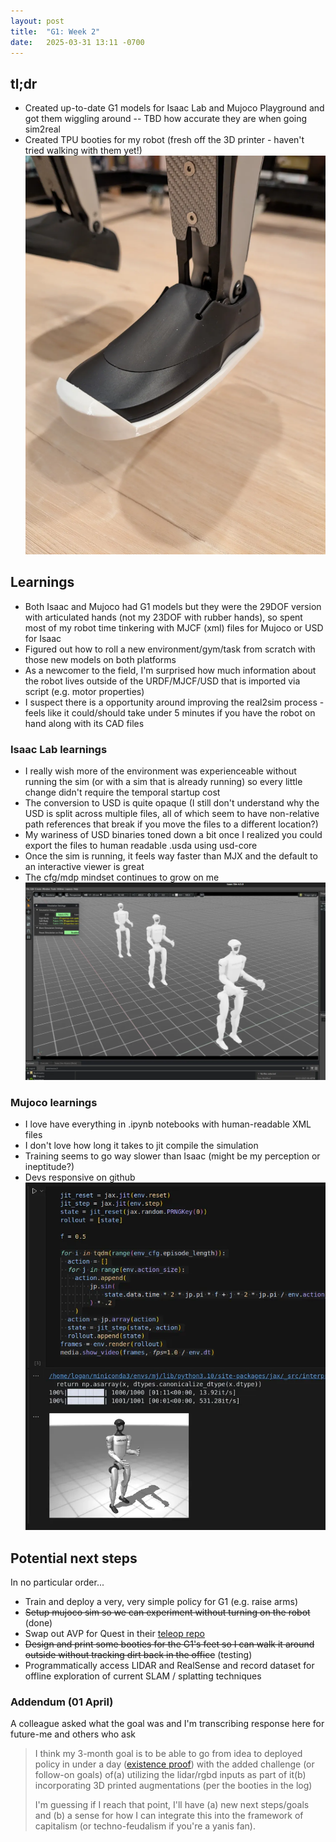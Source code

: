 ```yaml
---
layout: post
title:  "G1: Week 2"
date:   2025-03-31 13:11 -0700
---
```

## tl;dr 
* Created up-to-date G1 models for Isaac Lab and Mujoco Playground and got them wiggling around -- TBD how accurate they are when going sim2real
* Created TPU booties for my robot (fresh off the 3D printer - haven't tried walking with them yet!)
![PXL_20250401_022913932](/assets/img/week-2/g1-shoes.webp)

## Learnings
* Both Isaac and Mujoco had G1 models but they were the 29DOF version with articulated hands (not my 23DOF with rubber hands), so spent most of my robot time tinkering with MJCF (xml) files for Mujoco or USD for Isaac
* Figured out how to roll a new environment/gym/task from scratch with those new models on both platforms 
* As a newcomer to the field, I'm surprised how much information about the robot lives outside of the URDF/MJCF/USD that is imported via script (e.g. motor properties)
* I suspect there is a  opportunity around improving the real2sim process - feels like it could/should take under 5 minutes if you have the robot on hand along with its CAD files

### Isaac Lab learnings
* I really wish more of the environment was experienceable without running the sim (or with a sim that is already running) so every little change didn't require the temporal startup cost
* The conversion to USD is quite opaque (I still don't understand why the USD is split across multiple files, all of which seem to have non-relative path references that break if you move the files to a different location?)
* My wariness of USD binaries toned down a bit once I realized you could export the files to human readable .usda using usd-core
* Once the sim is running, it feels way faster than MJX and the default to an interactive viewer is great
* The cfg/mdp mindset continues to grow on me
![23dof_g1_isaaclab](/assets/img/week-2/23dof_g1_isaaclab.webp)

### Mujoco learnings
* I love have everything in .ipynb notebooks with human-readable XML files
* I don't love how long it takes to jit compile the simulation
* Training seems to go way slower than Isaac (might be my perception or ineptitude?)
* Devs responsive on github 
![23dof_g1_mujoco](/assets/img/week-2/23dof_g1_mujoco.webp)

## Potential next steps
In no particular order...
* Train and deploy a very, very simple policy for G1 (e.g. raise arms)
* ~~Setup mujoco sim so we can experiment without turning on the robot~~ (done)
* Swap out AVP for Quest in their [teleop repo](tab:https://github.com/unitreerobotics/avp_teleoperate)
* ~~Design and print some booties for the G1's feet so I can walk it around outside without tracking dirt back in the office~~ (testing)
* Programmatically access LIDAR and RealSense and record dataset for offline exploration of current SLAM / splatting techniques

### Addendum (01 April) 
A colleague asked what the goal was and I'm transcribing response here for future-me and others who ask
> I think my 3-month goal is to be able to go from idea to deployed policy in under a day ([existence proof](tab:https://x.com/kevin_zakka/status/1904027493256122496)) with the added challenge (or follow-on goals) of(a) utilizing the lidar/rgbd inputs as part of it(b) incorporating 3D printed augmentations (per the booties in the log)
> 
> I'm guessing if I reach that point, I'll have (a) new next steps/goals and (b) a sense for how I can integrate this into the framework of capitalism (or techno-feudalism if you're a yanis fan).